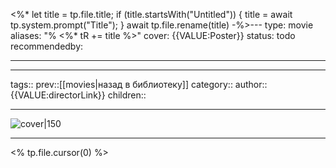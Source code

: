 <%*
let title = tp.file.title;
if (title.startsWith("Untitled")) {
	title = await tp.system.prompt("Title");
}
await tp.file.rename(title)
-%>---
type: movie
aliases: "% <%* tR += title %>"
cover: {{VALUE:Poster}}
status: todo
recommendedby:

---
___
tags::
prev::[[movies|назад в библиотеку]]
category::
author:: {{VALUE:directorLink}}
children::
___
![cover|150]({{VALUE:Poster}})
___

<% tp.file.cursor(0) %>
